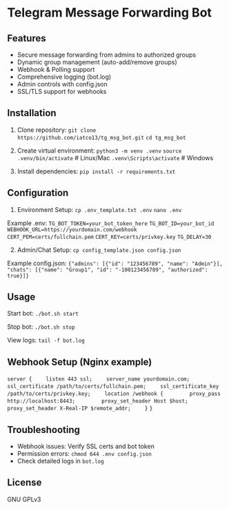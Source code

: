 # Telegram Message Forwarding Bot

## Features
- Secure message forwarding from admins to authorized groups
- Dynamic group management (auto-add/remove groups)
- Webhook & Polling support
- Comprehensive logging (bot.log)
- Admin controls with config.json
- SSL/TLS support for webhooks

## Installation
1. Clone repository:
`git clone https://github.com/iatco13/tg_msg_bot.git`
`cd tg_msg_bot`

2. Create virtual environment:
`python3 -m venv .venv`
`source .venv/bin/activate`  # Linux/Mac
`.venv\Scripts\activate`     # Windows

3. Install dependencies:
`pip install -r requirements.txt`

## Configuration
1. Environment Setup:
`cp .env_template.txt .env`
`nano .env`

Example .env:
`TG_BOT_TOKEN=your_bot_token_here`
`TG_BOT_ID=your_bot_id`
`WEBHOOK_URL=https://yourdomain.com/webhook`
`CERT_PEM=certs/fullchain.pem`
`CERT_KEY=certs/privkey.key`
`TG_DELAY=30`

2. Admin/Chat Setup:
`cp config_template.json config.json`

Example config.json:
`{"admins": [{"id": "123456789", "name": "Admin"}], "chats": [{"name": "Group1", "id": "-100123456789", "authorized": true}]}`

## Usage
Start bot:
`./bot.sh start`

Stop bot:
`./bot.sh stop`

View logs:
`tail -f bot.log`

## Webhook Setup (Nginx example)
`server {`
`    listen 443 ssl;`
`    server_name yourdomain.com;`
`    ssl_certificate /path/to/certs/fullchain.pem;`
`    ssl_certificate_key /path/to/certs/privkey.key;`
`    location /webhook {`
`        proxy_pass http://localhost:8443;`
`        proxy_set_header Host $host;`
`        proxy_set_header X-Real-IP $remote_addr;`
`    }`
`}`

## Troubleshooting
- Webhook issues: Verify SSL certs and bot token
- Permission errors: `chmod 644 .env config.json`
- Check detailed logs in `bot.log`

## License
GNU GPLv3
